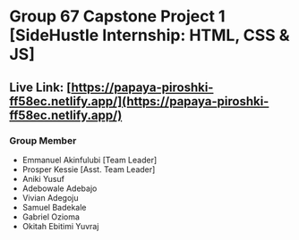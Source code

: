 # Group 67 Capstone Project 1 [SideHustle Internship: HTML, CSS & JS]

## Live Link: [https://papaya-piroshki-ff58ec.netlify.app/](https://papaya-piroshki-ff58ec.netlify.app/)

### Group Member

- Emmanuel Akinfulubi [Team Leader]
- Prosper Kessie [Asst. Team Leader]
- Aniki Yusuf
- Adebowale Adebajo
- Vivian Adegoju
- Samuel Badekale
- Gabriel Ozioma
- Okitah Ebitimi Yuvraj

